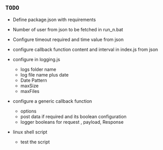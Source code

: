 ## `TODO`

+ Define package.json with requirements

+   Number of user from json to be fetched in run_n.bat
+   Configure timeout required and time value from json

+   configure callback function content and interval in index.js from json

+   configure in logging.js
    -   logs folder name
    -   log file name plus date 
    -   Date Pattern
    -   maxSize
    -   maxFiles

+   configure a generic callback function
    -   options
    -   post data if required and its boolean configuration
    -   logger booleans for request , payload, Response

+   linux shell script
    -   test the script